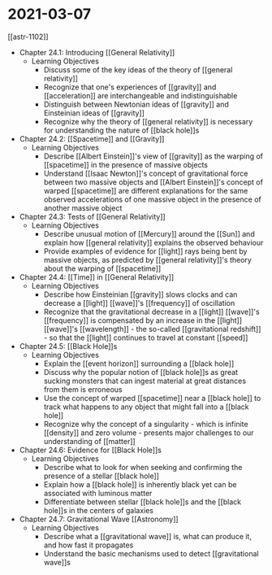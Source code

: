 # 2021-03-07

[[astr-1102]]

- Chapter 24.1: Introducing [[General Relativity]]
  - Learning Objectives
    - Discuss some of the key ideas of the theory of [[general relativity]]
    - Recognize that one's experiences of [[gravity]] and [[acceleration]] are interchangeable and indistinguishable
    - Distinguish between Newtonian ideas of [[gravity]] and Einsteinian ideas of [[gravity]]
    - Recognize why the theory of [[general relativity]] is necessary for understanding the nature of [[black hole]]s
- Chapter 24.2: [[Spacetime]] and [[Gravity]]
  - Learning Objectives
    - Describe [[Albert Einstein]]'s view of [[gravity]] as the warping of [[spacetime]] in the presence of massive objects
    - Understand [[Isaac Newton]]'s concept of gravitational force between two massive objects and [[Albert Einstein]]'s concept of warped [[spacetime]] are different explanations for the same observed accelerations of one massive object in the presence of another massive object
- Chapter 24.3: Tests of [[General Relativity]]
  - Learning Objectives
    - Describe unusual motion of [[Mercury]] around the [[Sun]] and explain how [[general relativity]] explains the observed behaviour
    - Provide examples of evidence for [[light]] rays being bent by massive objects, as predicted by [[general relativity]]'s theory about the warping of [[spacetime]]
- Chapter 24.4: [[Time]] in [[General Relativity]]
  - Learning Objectives
    - Describe how Einsteinian [[gravity]] slows clocks and can decrease a [[light]] [[wave]]'s [[frequency]] of oscillation
    - Recognize that the gravitational decrease in a [[light]] [[wave]]'s [[frequency]] is compensated by an increase in the [[light]] [[wave]]'s [[wavelength]] - the so-called [[gravitational redshift]] - so that the [[light]] continues to travel at constant [[speed]]
- Chapter 24.5: [[Black Hole]]s
  - Learning Objectives
    - Explain the [[event horizon]] surrounding a [[black hole]]
    - Discuss why the popular notion of [[black hole]]s as great sucking monsters that can ingest material at great distances from them is erroneous
    - Use the concept of warped [[spacetime]] near a [[black hole]] to track what happens to any object that might fall into a [[black hole]]
    - Recognize why the concept of a singularity - which is infinite [[density]] and zero volume - presents major challenges to our understanding of [[matter]]
- Chapter 24.6: Evidence for [[Black Hole]]s
  - Learning Objectives
    - Describe what to look for when seeking and confirming the presence of a stellar [[black hole]]
    - Explain how a [[black hole]] is inherently black yet can be associated with luminous matter
    - Differentiate between stellar [[black hole]]s and the [[black hole]]s in the centers of galaxies
- Chapter 24.7: Gravitational Wave [[Astronomy]]
  - Learning Objectives
    - Describe what a [[gravitational wave]] is, what can produce it, and how fast it propagates
    - Understand the basic mechanisms used to detect [[gravitational wave]]s

